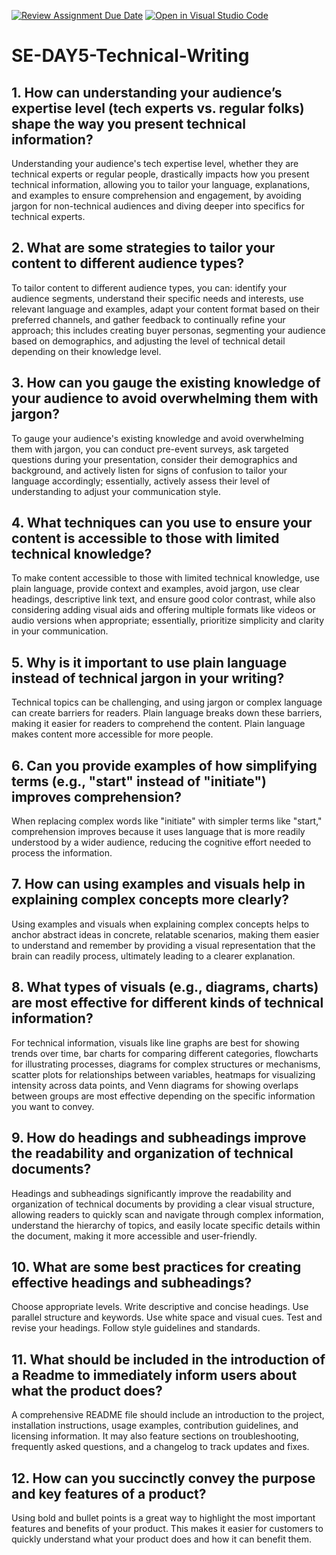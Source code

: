 [![Review Assignment Due Date](https://classroom.github.com/assets/deadline-readme-button-22041afd0340ce965d47ae6ef1cefeee28c7c493a6346c4f15d667ab976d596c.svg)](https://classroom.github.com/a/zsAR-pyY)
[![Open in Visual Studio Code](https://classroom.github.com/assets/open-in-vscode-2e0aaae1b6195c2367325f4f02e2d04e9abb55f0b24a779b69b11b9e10269abc.svg)](https://classroom.github.com/online_ide?assignment_repo_id=18489193&assignment_repo_type=AssignmentRepo)
# SE-DAY5-Technical-Writing
## 1. How can understanding your audience’s expertise level (tech experts vs. regular folks) shape the way you present technical information?
Understanding your audience's tech expertise level, whether they are technical experts or regular people, drastically impacts how you present technical information, allowing you to tailor your language, explanations, and examples to ensure comprehension and engagement, by avoiding jargon for non-technical audiences and diving deeper into specifics for technical experts.

## 2. What are some strategies to tailor your content to different audience types?
To tailor content to different audience types, you can: identify your audience segments, understand their specific needs and interests, use relevant language and examples, adapt your content format based on their preferred channels, and gather feedback to continually refine your approach; this includes creating buyer personas, segmenting your audience based on demographics, and adjusting the level of technical detail depending on their knowledge level. 

## 3. How can you gauge the existing knowledge of your audience to avoid overwhelming them with jargon?
To gauge your audience's existing knowledge and avoid overwhelming them with jargon, you can conduct pre-event surveys, ask targeted questions during your presentation, consider their demographics and background, and actively listen for signs of confusion to tailor your language accordingly; essentially, actively assess their level of understanding to adjust your communication style.

## 4. What techniques can you use to ensure your content is accessible to those with limited technical knowledge?
To make content accessible to those with limited technical knowledge, use plain language, provide context and examples, avoid jargon, use clear headings, descriptive link text, and ensure good color contrast, while also considering adding visual aids and offering multiple formats like videos or audio versions when appropriate; essentially, prioritize simplicity and clarity in your communication.

## 5. Why is it important to use plain language instead of technical jargon in your writing?
Technical topics can be challenging, and using jargon or complex language can create barriers for readers. Plain language breaks down these barriers, making it easier for readers to comprehend the content. Plain language makes content more accessible for more people.

## 6. Can you provide examples of how simplifying terms (e.g., "start" instead of "initiate") improves comprehension?
When replacing complex words like "initiate" with simpler terms like "start," comprehension improves because it uses language that is more readily understood by a wider audience, reducing the cognitive effort needed to process the information.

## 7. How can using examples and visuals help in explaining complex concepts more clearly?
Using examples and visuals when explaining complex concepts helps to anchor abstract ideas in concrete, relatable scenarios, making them easier to understand and remember by providing a visual representation that the brain can readily process, ultimately leading to a clearer explanation.

## 8. What types of visuals (e.g., diagrams, charts) are most effective for different kinds of technical information?
For technical information, visuals like line graphs are best for showing trends over time, bar charts for comparing different categories, flowcharts for illustrating processes, diagrams for complex structures or mechanisms, scatter plots for relationships between variables, heatmaps for visualizing intensity across data points, and Venn diagrams for showing overlaps between groups are most effective depending on the specific information you want to convey.

## 9. How do headings and subheadings improve the readability and organization of technical documents?
Headings and subheadings significantly improve the readability and organization of technical documents by providing a clear visual structure, allowing readers to quickly scan and navigate through complex information, understand the hierarchy of topics, and easily locate specific details within the document, making it more accessible and user-friendly.

## 10. What are some best practices for creating effective headings and subheadings?
Choose appropriate levels.
Write descriptive and concise headings.
Use parallel structure and keywords.
Use white space and visual cues.
Test and revise your headings.
Follow style guidelines and standards.

## 11. What should be included in the introduction of a Readme to immediately inform users about what the product does?
A comprehensive README file should include an introduction to the project, installation instructions, usage examples, contribution guidelines, and licensing information. It may also feature sections on troubleshooting, frequently asked questions, and a changelog to track updates and fixes.

## 12. How can you succinctly convey the purpose and key features of a product?
Using bold and bullet points is a great way to highlight the most important features and benefits of your product. This makes it easier for customers to quickly understand what your product does and how it can benefit them.
